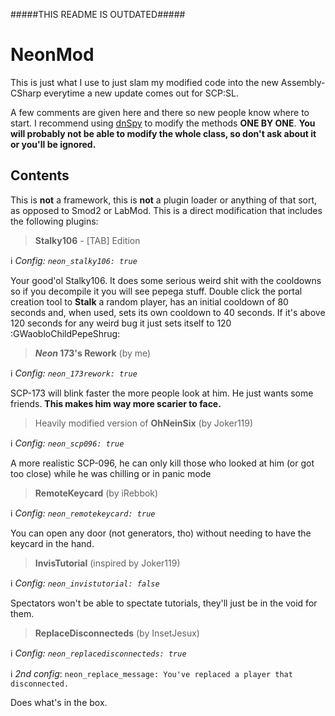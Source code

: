 #####THIS README IS OUTDATED#####

# NeonMod

This is just what I use to just slam my modified code into the new Assembly-CSharp everytime a new update comes out for SCP:SL.

A few comments are given here and there so new people know where to start. I recommend using [dnSpy](https://github.com/0xd4d/dnSpy) to modify the methods **ONE BY ONE**. **You will probably not be able to modify the whole class, so don't ask about it or you'll be ignored.**

## Contents
This is **not** a framework, this is **not** a plugin loader or anything of that sort, as opposed to Smod2 or LabMod. This is a direct modification that includes the following plugins:

> **Stalky106** - [TAB] Edition

:information_source: *Config: `neon_stalky106: true`*

Your good'ol Stalky106. It does some serious weird shit with the cooldowns so if you decompile it you will see pepega stuff.
Double click the portal creation tool to **Stalk** a random player, has an initial cooldown of 80 seconds and, when used, sets its own cooldown to 40 seconds. If it's above 120 seconds for any weird bug it just sets itself to 120 :GWaobloChildPepeShrug: 

> ***Neon* 173's Rework** (by me)

:information_source:  *Config: `neon_173rework: true`*

SCP-173 will blink faster the more people look at him. He just wants some friends. **This makes him way more scarier to face.**

> Heavily modified version of **OhNeinSix** (by Joker119)

:information_source: *Config: `neon_scp096: true`*

A more realistic SCP-096, he can only kill those who looked at him (or got too close) while he was chilling or in panic mode

> **RemoteKeycard** (by iRebbok)

:information_source: *Config: `neon_remotekeycard: true`*

You can open any door (not generators, tho) without needing to have the keycard in the hand.

> **InvisTutorial** (inspired by Joker119)

:information_source: *Config: `neon_invistutorial: false`*

Spectators won't be able to spectate tutorials, they'll just be in the void for them.

> **ReplaceDisconnecteds** (by InsetJesux)

:information_source: *Config: `neon_replacedisconnecteds: true`*

:information_source: *2nd config*: `neon_replace_message: You've replaced a player that disconnected.`

Does what's in the box.
